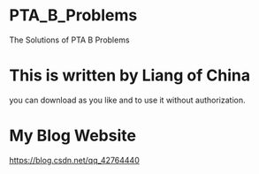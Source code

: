 # PTA_B_Problems
The Solutions of PTA B Problems
# This is written by Liang of China
you can download as you like and to use it without authorization.
# My Blog Website
https://blog.csdn.net/qq_42764440
